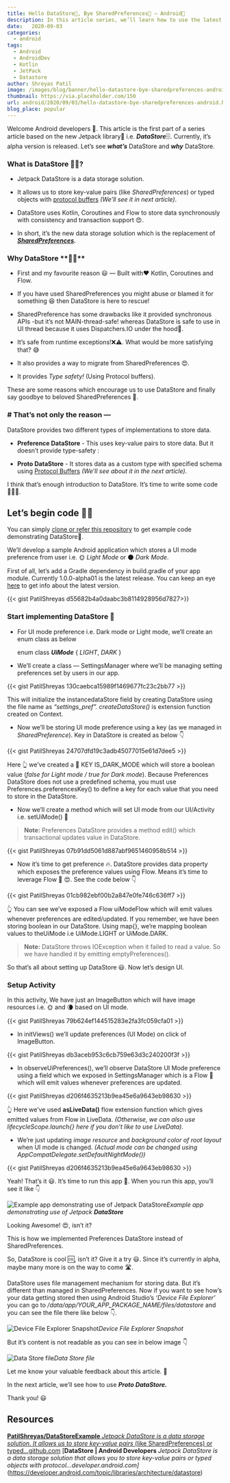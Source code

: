 ```yaml
---
title: Hello DataStore🤟, Bye SharedPreferences👋 — Android📱
description: In this article series, we’ll learn how to use the latest Android Jetpack 🚀 library i.e. DataStore in Android apps.
date:   2020-09-03
categories:
  - android
tags:
  - Android
  - AndroidDev
  - Kotlin
  - JetPack
  - Datastore
author: Shreyas Patil
image: /images/blog/banner/hello-datastore-bye-sharedpreferences-android.png
thumbnail: https://via.placeholder.com/150
url: android/2020/09/03/hello-datastore-bye-sharedpreferences-android.html
blog_place: popular
---
```


Welcome Android developers 👋. This article is the first part of a series article based on the new Jetpack library🚀 i.e. ***DataStore***🗄️. Currently, it’s alpha version is released. Let’s see ***what’s*** DataStore and ***why*** DataStore.

### What is DataStore 🤷‍♀️?

* Jetpack DataStore is a data storage solution.

* It allows us to store key-value pairs (like *SharedPreferences*) or typed objects with [protocol buffers](https://developers.google.com/protocol-buffers) *(We’ll see it in next article)*.

* DataStore uses Kotlin, Coroutines and Flow to store data synchronously with consistency and transaction support 😍.

* In short, it’s the new data storage solution which is the replacement of ***[SharedPreferences](https://developer.android.com/reference/kotlin/android/content/SharedPreferences).***

### Why DataStore **🤷‍♂**️

* First and my favourite reason 😃 — Built with❤️ Kotlin, Coroutines and Flow.

* If you have used SharedPreferences you might abuse or blamed it for something 😆 then DataStore is here to rescue!

* SharedPreference has some drawbacks like it provided synchronous APIs -but it’s not MAIN-thread-safe! whereas DataStore is safe to use in UI thread because it uses Dispatchers.IO under the hood👀.

* It’s safe from runtime exceptions!❌⚠️. What would be more satisfying that? 😅

* It also provides a way to migrate from SharedPreferences 😍.

* It provides *Type safety!* (Using Protocol buffers).

These are some reasons which encourage us to use DataStore and finally say goodbye to beloved SharedPreferences 👋.

### # That’s not only the reason —

DataStore provides two different types of implementations to store data.

* **Preference DataStore** - This uses key-value pairs to store data. But it doesn’t provide type-safety :

* **Proto DataStore** - It stores data as a custom type with specified schema using [Protocol Buffers](https://developers.google.com/protocol-buffers) *(We’ll see about it in the next article).*

I think that’s enough introduction to DataStore. It’s time to write some code👨‍💻😎.

## Let’s begin code 👨‍💻

You can simply [clone or refer this repository](https://github.com/PatilShreyas/DataStoreExample) to get example code demonstrating DataStore📁.

We’ll develop a sample Android application which stores a UI mode preference from user i.e. 🌞 *Light Mode* or 🌑 *Dark Mode*.

First of all, let’s add a Gradle dependency in build.gradle of your app module. Currently 1.0.0-alpha01 is the latest release. You can keep an eye [here](https://developer.android.com/topic/libraries/architecture/datastore) to get info about the latest version.

{{< gist PatilShreyas d55682b4a0daabc3b8114928956d7827>}}

### Start implementing DataStore 📁

* For UI mode preference i.e. Dark mode or Light mode, we’ll create an enum class as below

    enum class ***UiMode*** {
        *LIGHT*, *DARK*
    }

* We’ll create a class — SettingsManager where we’ll be managing setting preferences set by users in our app.

{{< gist PatilShreyas 130caebca15989f1469677fc23c2bb77  >}}

This will initialize the instancedataStore field by creating DataStore using the file name as *“settings_pref”. createDataStore()* is extension function created on Context.

* Now we’ll be storing UI mode preference using a key (as we managed in *SharedPreference*). Key in DataStore is created as below 👇

{{< gist PatilShreyas 24707dfd19c3adb45077015e61d7dee5  >}}

Here 👆 we’ve created a 🔑 KEY IS_DARK_MODE which will store a boolean value (*false for Light mode / true for Dark mode*). Because Preferences DataStore does not use a predefined schema, you must use Preferences.preferencesKey() to define a key for each value that you need to store in the DataStore<Preferences>.

* Now we’ll create a method which will set UI mode from our UI/Activity i.e. setUiMode() 🔧
> **Note:** Preferences DataStore provides a method edit() which transactional updates value in DataStore.

{{< gist PatilShreyas 07b91dd5061d887abf9651460958b514  >}}

* Now it’s time to get preference 🔥. DataStore provides data property which exposes the preference values using Flow. Means it’s time to leverage Flow 🌊 😍. See the code below 👇

{{< gist PatilShreyas 01cb982ebf00b2a847e0fe746c636ff7  >}}

👆 You can see we’ve exposed a Flow uiModeFlow which will emit values whenever preferences are edited/updated. If you remember, we have been storing boolean in our DataStore. Using map{}, we’re mapping boolean values to theUiMode i.e UiMode.LIGHT or UiMode.DARK.
> **Note:** DataStore throws IOException when it failed to read a value. So we have handled it by emitting emptyPreferences().

So that’s all about setting up DataStore 😃. Now let’s design UI.

### Setup Activity

In this activity, We have just an ImageButton which will have image resources i.e. 🌞 and 🌘 based on UI mode.

{{< gist PatilShreyas 79b624ef144515283e2fa3fc059cfa01  >}}

* In initViews() we’ll update preferences (UI Mode) on click of ImageButton.

{{< gist PatilShreyas db3aceb953c6cb759e63d3c240200f3f  >}}

* In observeUiPreferences(), we’ll observe DataStore UI Mode preference using a field which we exposed in SettingsManager which is a Flow 🌊 which will emit values whenever preferences are updated.

{{< gist PatilShreyas d206f4635213b9ea45e6a9643eb98630  >}}

👆 Here we’ve used **asLiveData()** flow extension function which gives emitted values from Flow in LiveData. *(Otherwise, we can also use lifecycleScope.launch{} here if you don’t like to use LiveData).*

* We’re just updating *image resource* and *background color of root layout* when UI mode is changed. *(Actual mode can be changed using AppCompatDelegate*.*setDefaultNightMode())*

{{< gist PatilShreyas d206f4635213b9ea45e6a9643eb98630  >}}

Yeah! That’s it 😃. It’s time to run this app 🚀. When you run this app, you’ll see it like 👇

![Example app demonstrating use of Jetpack **DataStore**](https://cdn-images-1.medium.com/max/2000/1*kP3g5Z8KThYf4SMZtkMtBw.gif)*Example app demonstrating use of Jetpack **DataStore***

Looking Awesome! 😍, isn’t it?

This is how we implemented Preferences DataStore instead of SharedPreferences.

So, DataStore is cool 🆒, isn’t it? Give it a try 😃. Since it’s currently in alpha, maybe many more is on the way to come 🛣️.

DataStore uses file management mechanism for storing data. But it’s different than managed in SharedPreferences. Now if you want to see how’s your data getting stored then using Android Studio’s *‘Device File Explorer’* you can go to */data/app/YOUR_APP_PACKAGE_NAME/files/datastore* and you can see the file there like below 👇.

![Device File Explorer Snapshot](https://cdn-images-1.medium.com/max/2000/1*W8HF6TyO4cpLrz998ymsUA.png)*Device File Explorer Snapshot*

But it’s content is not readable as you can see in below image 👇

![Data Store file](https://cdn-images-1.medium.com/max/2000/1*DNZE9KyQzaYlI75UBKvi8g.png)*Data Store file*

Let me know your valuable feedback about this article. 🙏

In the next article, we’ll see how to use ***Proto DataStore.***

Thank you! 😃

## Resources
[**PatilShreyas/DataStoreExample**
*Jetpack DataStore is a data storage solution. It allows us to store key-value pairs* (like SharedPreferences) or typed…github.com](https://github.com/PatilShreyas/DataStoreExample)
[**DataStore | Android Developers**
*Jetpack DataStore is a data storage solution that allows you to store key-value pairs or typed objects with protocol…developer.android.com]*(https://developer.android.com/topic/libraries/architecture/datastore)
